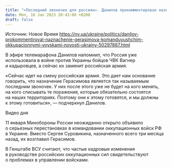 ```yaml
---
title: "«Последний звоночек для россиян». Данилов прокомментировал назначение Герасимова командующим оккупационными войсками"
date: Mon, 16 Jan 2023 20:43:00 +0200
draft: false
---
```

Источник: Новое Время https://nv.ua/ukraine/politics/danilov-prokommentiroval-naznachenie-gerasimova-komanduyushchim-okkupacionnymi-voyskami-novosti-ukrainy-50297887.html


В эфире телемарафона Данилов напомнил, что Россия уже использовала в войне против Украины бойцов ЧВК Вагнер и кадыровцев, а сейчас их заменит российская армия.

«Сейчас идет на смену российская армия. Это дает нам основание говорить, что назначение Герасимова является так называемым последним звоночек. У них после этого уже не будет на кого менять, на кого списывать те поражения, которые обязательно состоятся на наших территориях. Поэтому они к этому готовятся, и мы должны к этому готовиться», — подчеркнул Данилов.

  Видео дня   

 11 января Минобороны России неожиданно открыто объявило о серьезных перестановках в командовании оккупационных войск РФ в Украине. Вместо Сергея Суровикина, назначенного всего три месяца назад, их возглавил Герасимов.

 В Генштабе ВСУ считают, что частые кадровые изменения в руководстве российских оккупационных сил свидетельствуют о проблемах в управлении войсками.
